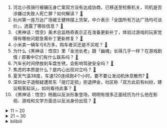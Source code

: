 1. 河北小孩骑行被碾压身亡案双方没有达成协商，已移送至检察机关，司机是否涉嫌过失致人死亡罪？如何解读？ [:link:](https://www.zhihu.com/question/665009577)
2. 杭州第一座万达广场被王健林摆上货架，中介表示「全国所有万达广场均可谈价」，透露了哪些信息？ [:link:](https://www.zhihu.com/question/665008147)
3. 《黑神话：悟空》美术总监杨奇表示正在准备更新补丁，体验过游戏的玩家觉得有哪些问题急需补丁更新修复？ [:link:](https://www.zhihu.com/question/664938815)
4. 小米卖一辆车亏6万多，购车者买还是不买呢？ [:link:](https://www.zhihu.com/question/664980672)
5. 为什么《黑神话：悟空》里「金池长老」跟「幽魂」长得几乎一样？在游戏剧情 / 原著中它们有什么联系吗？ [:link:](https://www.zhihu.com/question/664886957)
6. 汽车长时间停放刹车盘生锈，会影响驾驶安全吗？ [:link:](https://www.zhihu.com/question/664689127)
7. 焦虑的本质是什么？是内心出现对立吗？ [:link:](https://www.zhihu.com/question/664787697)
8. 夏天气温38度，车速120连续跑4个小时，要不要让发动机休息散热? [:link:](https://www.zhihu.com/question/664151959)
9. 深圳女子退租疑遭房东「提灯定损」拒退押金，社区称「双方此前有纠纷，建议租客起诉」，如何看待此事？ [:link:](https://www.zhihu.com/question/664908939)
10. 《黑神话：悟空》杨戬以反派形象登场，明明有很多正面经历为什么他在影视、游戏和文学方面总以反派身份出现？ [:link:](https://www.zhihu.com/question/664893150)
<details>
<summary>11 ~ 20</summary>

11. 中国科学院科研团队提出利用月壤大量生产水的全新方法，这一发现有何实际意义？应用前景如何？ [:link:](https://www.zhihu.com/question/664998811)
12. 在游玩超过2小时的《黑神话悟空》之后，你认为这款游戏还符合你的预期吗？ [:link:](https://www.zhihu.com/question/664989510)
13. 该不该放弃北京回郑州？ [:link:](https://www.zhihu.com/question/664885003)
14. 银行人降薪转行成趋势，许多985硕士扎堆卖保险，保险业是银行人转行的好选择吗？中年转行有哪些现实问题？ [:link:](https://www.zhihu.com/question/664979159)
15. 多地农村地区离婚率上升引关注，导致离婚率上升的原因有哪些？如何减少农村婚姻家庭纠纷？ [:link:](https://www.zhihu.com/question/664788777)
16. 人类首次商业太空行走预计将于 8 月 26 日拉开帷幕，有哪些信息值得关注？ [:link:](https://www.zhihu.com/question/664984923)
17. 20 岁大学生模仿运动员从 10 米高桥上跳水，致腰椎爆裂性骨折，从高处跳落入水有哪些风险？ [:link:](https://www.zhihu.com/question/664974621)
18. 有没有给大学生除了学习以外的建议？ [:link:](https://www.zhihu.com/question/664198156)
19. 怎样才能内心坚定一点? [:link:](https://www.zhihu.com/question/664828385)
20. 你在学术论文合作上有哪些经验和教训？ [:link:](https://www.zhihu.com/question/664827411)
</details>
<details>
<summary>21 ~ 30</summary>

21. 老是忍不住对孩子进行打骂，打骂完还内心愧疚咋办？ [:link:](https://www.zhihu.com/question/664828590)
22. 「特别害怕麻烦别人」是什么心理？因为自己无能为力而不得不麻烦别人时会很难受，我该怎么调适？ [:link:](https://www.zhihu.com/question/664771056)
23. 《黑神话：悟空》这次火爆意味着什么？ [:link:](https://www.zhihu.com/question/664867953)
24. C++源文件为什么在windows上扩展名是.cpp，到了linux就是.cc？ [:link:](https://www.zhihu.com/question/508235209)
25. 如果打算30岁前结婚，要考虑哪些事情？ [:link:](https://www.zhihu.com/question/664731249)
26. 王楚钦表示奥运最大遗憾是没能适应兼顾三项，兼项对运动员的体能和状态影响有多大？ [:link:](https://www.zhihu.com/question/664973996)
27. 普京时隔 13 年再访车臣，视察慰问备战军队，普京此次视察的目的是什么？带来哪些影响？ [:link:](https://www.zhihu.com/question/664881747)
28. 第一次跑 10 km 花了 48 分钟，算不算有天赋？ [:link:](https://www.zhihu.com/question/664206616)
29. 有哪些国家还没举办奥运会但是有举办的潜力？ [:link:](https://www.zhihu.com/question/664361370)
30. 据美国劳工统计局，2024年3月美国非农就业总人数下修81.8万人，这意味着什么？哪些信息值得关注？ [:link:](https://www.zhihu.com/question/664984879)
</details><details>
<summary>bilibili</summary>

</details>